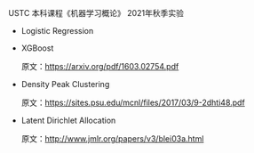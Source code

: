 USTC 本科课程《机器学习概论》 2021年秋季实验

- Logistic Regression

- XGBoost

  原文：https://arxiv.org/pdf/1603.02754.pdf

- Density Peak Clustering

  原文：https://sites.psu.edu/mcnl/files/2017/03/9-2dhti48.pdf

- Latent Dirichlet Allocation

  原文：http://www.jmlr.org/papers/v3/blei03a.html

